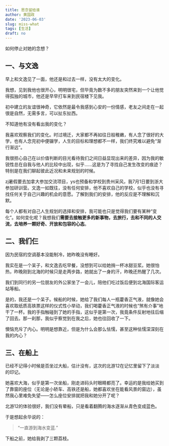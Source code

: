 ```yaml
---
title: 思念留给谁
author: 黄国政
date: '2023-06-03'
slug: miss-what
tags: [生活]
draft: no
---
```


<!--more-->

如何停止对她的念想？

## 一、与文逸

早上和文逸见了一面，他还是和过去一样，没有太大的变化。

我想，见到我他也很开心，明明很宅，但毕竟为数不多的朋友突然来到一个让他觉得孤独的城市，他还是早早打车来到民宿楼下见我。

初中建立的友谊很神奇，它依然是最令我感到心安的一份情感，老友之间走在一起很是自然，无需多言，可以扯东扯西。

不知道他有没有看出我的变化？

我喜欢观察我们的变化。时过境迁，大家都不再如往日般稚嫩，有人念了很好的大学，也有人念完初中便辍学，人生的目标和理想都不一样，我们终究难以避免“渐行渐远”。

我很担心自己在以价值判断的目光看待我们之间日益显现出来的差异，因为我的敏锐性总在自我与他人的比较中出现，似乎……这是为了寻找自己发生改变的痕迹？特别是在我们聊起彼此近况和未来规划的时候。

zj暑假要去加拿大参加交流项目，ys也预备和学校到贵州采风，我7月1日要到浙大参加研训营。文逸一如既往，没有任何安排，他不喜欢自己的学校，似乎也没有寻找任何关于自己兴趣的机会的意愿。了解到我们的安排，他的反应是不理解和沉默。

每个人都有对自己人生规划的选择和安排，我可能也只是觉得我们要有某种“变化”。如何变化呢？我想我们**需要去接触更多的新事物，去旅行，去和不同的人交流，去培养一颗好奇、开放和包容的心态**。

## 二、我们仨

因为民宿的空调基本没能制冷，她昨晚没有睡好。

我实在是一个呆子，和文逸去吃早餐，没想到可以给她捎一杯冰甜豆浆。她很怕热，昨晚刚到北海的时候只是走两步路，她就出了一身的汗，昨晚还热醒了几次。

我们到同行的另一位朋友的外公家坐了一会儿，陪他们吃过饭后便到北海国际客运站等船。

是的，我还是一个呆子。候船的时候，她给了我们每人一瓶藿香正气液，就像她会喜欢取纸质高铁票这样的仪式性小举动，我们喝藿香正气液的时候也“煞有介事”地干了一杯。我的手指触碰到了她的手指，这似乎是第一次，我竟条件反射地往后缩了回去。那一刹那，我似乎察觉到在我之后，她也往回收了一下。

懊恼充斥了内心。明明是想靠近，但是为什么会那么怯懦，甚至这种怯懦深深刻在我的内心？

## 三、在船上

已经不记得小时候是否坐过大船，估计没有，这次的北游12在记忆里留下了淡淡的印记。

她喜欢大海，似乎是第一次坐船，刚走进码头时眼睛都亮了。幸运的是我给她买到了靠窗的座位（无论是小轿车、高铁还是船，她都喜欢坐在能看风景的窗边），虽然我心里难免失望——怎么座位安排就把我和她分开了呢？

北游12的体验很好，我们没有晕船，只是看着翻腾的海水逐渐从青色变成蓝色。

于是想起余华说的：

> “一直游到海水变蓝.”

下船之前，她给我剥了三颗荔枝。